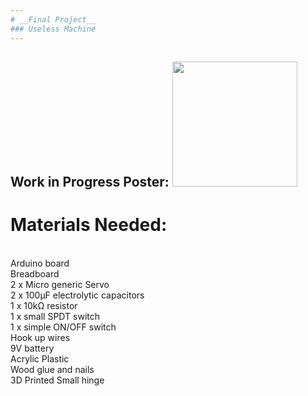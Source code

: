 ```yaml
---
# __Final Project__
### Useless Machine
---
```

Work in Progress Poster:
<img src="https://cdn.discordapp.com/attachments/667962453283569666/746035095848353822/Untitled-1.png" width="200" height="200" />
---
# Materials Needed:
<br>
Arduino board 
<br>
Breadboard
<br>
2 x Micro generic Servo
<br>
2 x 100μF electrolytic capacitors
<br>
1 x 10kΩ resistor
<br>
1 x small SPDT switch
<br>
1 x simple ON/OFF switch
<br>
Hook up wires
<br>
9V battery
<br>
Acrylic Plastic
<br>
Wood glue and nails
<br>
3D Printed Small hinge
<br>

